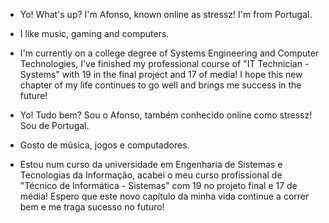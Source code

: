 - Yo! What's up? I'm Afonso, known online as stressz! I'm from Portugal.
- I like music, gaming and computers. 
- I'm currently on a college degree of Systems Engineering and Computer Technologies, I've finished my professional course of "IT Technician - Systems" with 19 in the final project and 17 of media! I hope this new chapter of my life continues to go well and brings me success in the future!

- Yo! Tudo bem? Sou o Afonso, também conhecido online como stressz! Sou de Portugal.
- Gosto de música, jogos e computadores.
- Estou num curso da universidade em Engenharia de Sistemas e Tecnologias da Informação, acabei o meu curso profissional de "Técnico de Informática - Sistemas" com 19 no projeto final e 17 de média! Espero que este novo capítulo da minha vida continue a correr bem e me traga sucesso no futuro!
<!---
stressz05/stressz05 is a ✨ special ✨ repository because its `README.md` (this file) appears on your GitHub profile.
You can click the Preview link to take a look at your changes.
--->
